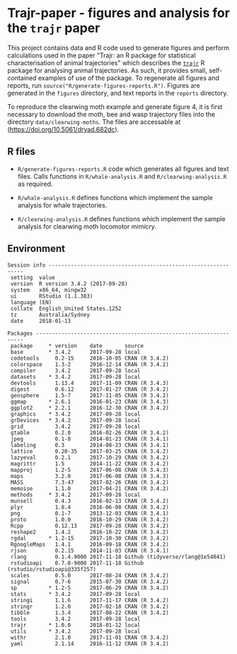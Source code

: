 # Trajr-paper - figures and analysis for the `trajr` paper

This project contains data and R code used to generate figures and perform calculations used in the paper "Trajr: an R package for statistical characterisation of animal trajectories" which describes the [`trajr`](https://cran.r-project.org/package=trajr) R package for analysing animal trajectories. As such, it provides small, self-contained examples of use of the package. To regenerate all figures and reports, run `source("R/generate-figures-reports.R")`. Figures are generated in the `figures` directory, and text reports in the `reports` directory.

To reproduce the clearwing moth example and generate figure 4, it is first necessary to download the moth, bee and wasp trajectory files into the directory `data/clearwing-moths`. The files are accessable at (https://doi.org/10.5061/dryad.682dc).


## R files

* `R/generate-figures-reports.R` code which generates all figures and text files. Calls functions in `R/whale-analysis.R` and `R/clearwing-analysis.R` as required.

* `R/whale-analysis.R` defines functions which implement the sample analysis for whale trajectories.

* `R/clearwing-analysis.R` defines functions which implement the sample analysis for clearwing moth locomotor mimicry.


## Environment

```
Session info --------------------------------------------------------------
 setting  value                       
 version  R version 3.4.2 (2017-09-28)
 system   x86_64, mingw32             
 ui       RStudio (1.1.383)           
 language (EN)                        
 collate  English_United States.1252  
 tz       Australia/Sydney            
 date     2018-01-13                  

Packages ------------------------------------------------------------------
 package     * version    date       source                             
 base        * 3.4.2      2017-09-28 local                              
 codetools     0.2-15     2016-10-05 CRAN (R 3.4.2)                     
 colorspace    1.3-2      2016-12-14 CRAN (R 3.4.2)                     
 compiler      3.4.2      2017-09-28 local                              
 datasets    * 3.4.2      2017-09-28 local                              
 devtools      1.13.4     2017-11-09 CRAN (R 3.4.3)                     
 digest        0.6.12     2017-01-27 CRAN (R 3.4.2)                     
 geosphere     1.5-7      2017-11-05 CRAN (R 3.4.2)                     
 ggmap       * 2.6.1      2016-01-23 CRAN (R 3.4.3)                     
 ggplot2     * 2.2.1      2016-12-30 CRAN (R 3.4.2)                     
 graphics    * 3.4.2      2017-09-28 local                              
 grDevices   * 3.4.2      2017-09-28 local                              
 grid          3.4.2      2017-09-28 local                              
 gtable        0.2.0      2016-02-26 CRAN (R 3.4.2)                     
 jpeg          0.1-8      2014-01-23 CRAN (R 3.4.1)                     
 labeling      0.3        2014-08-23 CRAN (R 3.4.1)                     
 lattice       0.20-35    2017-03-25 CRAN (R 3.4.2)                     
 lazyeval      0.2.1      2017-10-29 CRAN (R 3.4.2)                     
 magrittr      1.5        2014-11-22 CRAN (R 3.4.2)                     
 mapproj       1.2-5      2017-06-08 CRAN (R 3.4.3)                     
 maps          3.2.0      2017-06-08 CRAN (R 3.4.3)                     
 MASS          7.3-47     2017-02-26 CRAN (R 3.4.2)                     
 memoise       1.1.0      2017-04-21 CRAN (R 3.4.2)                     
 methods     * 3.4.2      2017-09-28 local                              
 munsell       0.4.3      2016-02-13 CRAN (R 3.4.2)                     
 plyr          1.8.4      2016-06-08 CRAN (R 3.4.2)                     
 png           0.1-7      2013-12-03 CRAN (R 3.4.1)                     
 proto         1.0.0      2016-10-29 CRAN (R 3.4.2)                     
 Rcpp          0.12.13    2017-09-28 CRAN (R 3.4.2)                     
 reshape2      1.4.2      2016-10-22 CRAN (R 3.4.2)                     
 rgdal       * 1.2-15     2017-10-30 CRAN (R 3.4.2)                     
 RgoogleMaps   1.4.1      2016-09-18 CRAN (R 3.4.2)                     
 rjson         0.2.15     2014-11-03 CRAN (R 3.4.1)                     
 rlang         0.1.4.9000 2017-11-18 Github (tidyverse/rlang@1e54041)   
 rstudioapi    0.7.0-9000 2017-11-18 Github (rstudio/rstudioapi@335f257)
 scales        0.5.0      2017-08-24 CRAN (R 3.4.2)                     
 signal        0.7-6      2015-07-30 CRAN (R 3.4.2)                     
 sp          * 1.2-5      2017-06-29 CRAN (R 3.4.2)                     
 stats       * 3.4.2      2017-09-28 local                              
 stringi       1.1.6      2017-11-17 CRAN (R 3.4.2)                     
 stringr       1.2.0      2017-02-18 CRAN (R 3.4.2)                     
 tibble        1.3.4      2017-08-22 CRAN (R 3.4.2)                     
 tools         3.4.2      2017-09-28 local                              
 trajr       * 1.0.0      2018-01-12 local                              
 utils       * 3.4.2      2017-09-28 local                              
 withr         2.1.0      2017-11-01 CRAN (R 3.4.2)                     
 yaml          2.1.14     2016-11-12 CRAN (R 3.4.2)               
 ```
